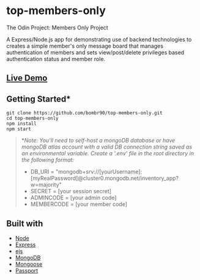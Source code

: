 # top-members-only
The Odin Project: Members Only Project

A Express/Node.js app for demonstrating use of backend technologies to creates a simple member's only message board that manages authentication of members and sets view/post/delete privileges based authentication status and member role. 

## [Live Demo]()

## Getting Started*
```
git clone https://github.com/bombr90/top-members-only.git
cd top-members-only
npm install
npm start
```

>**Note: You'll need to self-host a mongoDB database or have mongoDB atlas account with a valid DB connection string saved as an environmental variable. Create a '.env' file in the root directory in the following format:* 
>- DB_URI = "mongodb+srv://[yourUsername]:[myRealPassword]@cluster0.mongodb.net/inventory_app?w=majority"
>- SECRET = [your session secret]
>- ADMINCODE = [your admin code]
>- MEMBERCODE = [your member code]

## Built with 
- [Node](https://nodejs.dev/en/)
- [Express](https://expressjs.com/)
- [ejs](https://ejs.co/)
- [MongoDB](https://cloud.mongodb.com/)
- [Mongoose](https://mongoosejs.com/)
- [Passport](https://www.passportjs.org/)
